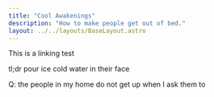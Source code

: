 ```yaml
---
title: "Cool Awakenings"
description: "How to make people get out of bed."
layout: ../../layouts/BaseLayout.astro
---
```


This is a linking test

tl;dr pour ice cold water in their face

Q: the people in my home do not get up when I ask them to
